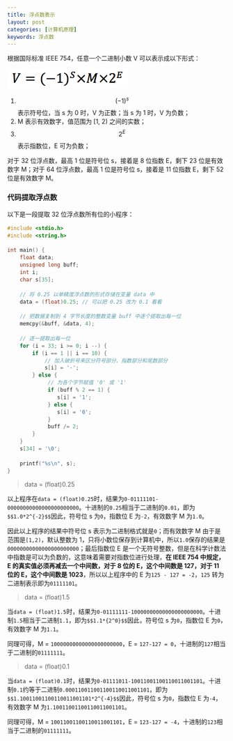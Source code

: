 ```yaml
---
title: 浮点数表示
layout: post
categories: [计算机原理]
keywords: 浮点数
---
```


<script src="https://cdn.mathjax.org/mathjax/latest/MathJax.js?config=TeX-AMS-MML_HTMLorMML" type="text/javascript"></script>
<script type="text/x-mathjax-config">
  MathJax.Hub.Config({
    tex2jax: {
      skipTags: ['script', 'noscript', 'style', 'textarea', 'pre'],
      inlineMath: [['$','$']]
    }
  });
</script>

根据国际标准 IEEE 754，任意一个二进制小数 V 可以表示成以下形式：

![WX20190401-121514.png](/assets/images/2019/0401/WX20190401-121514.png)

1.  $$(-1)^s$$ 表示符号位，当 s 为 0 时，V 为正数；当 s 为 1 时，V 为负数；
2.  M 表示有效数字，值范围为 [1, 2) 之间的实数；
3.  $$2^E$$ 表示指数位，E 可为负数；

对于 32 位浮点数，最高 1 位是符号位 s，接着是 8 位指数 E，剩下 23 位是有效数字 M；对于 64 位浮点数，最高 1 位是符号位 s，接着是 11 位指数 E，剩下 52 位是有效数字 M。

### 代码提取浮点数

以下是一段提取 32 位浮点数所有位的小程序：

```c
#include <stdio.h>
#include <string.h>

int main() {
    float data;
    unsigned long buff;
    int i;
    char s[35];

    // 将 0.25 以单精度浮点数的形式存储在变量 data 中
    data = (float)0.25;	// 可以把 0.25 改为 0.1 看看

    // 把数据复制到 4 字节长度的整数变量 buff 中逐个提取出每一位
    memcpy(&buff, &data, 4);

    // 逐一提取出每一位
    for (i = 33; i >= 0; i --) {
        if (i == 1 || i == 10) {
            // 加入破折号来区分符号部分、指数部分和尾数部分
            s[i] = '-';
        } else {
             // 为各个字节赋值 '0' 或 '1'
             if (buff % 2 == 1) {
                s[i] = '1';
             } else {
                s[i] = '0';
             }
             buff /= 2;
        }
    }
    s[34] = '\0';

    printf("%s\n", s);
}
```

> data = (float)0.25

以上程序在`data = (float)0.25`时，结果为`0-01111101-00000000000000000000000`。十进制的`0.25`相当于二进制的`0.01`，即为`$$1.0*2^{-2}$$`因此，符号位 s 为`0`，指数位 E 为`-2`，有效数字 M 为`1.0`。

因此以上程序的结果中符号位 s 表示为二进制格式就是`0`；而有效数字 M 由于是范围是`[1,2)`，默认整数为 1，只将小数位保存到计算机中，所以`1.0`保存的结果是`00000000000000000000000`；最后指数位 E 是一个无符号整数，但是在科学计数法中指数是可以为负数的，这意味着需要对指数位进行处理，**在 IEEE 754 中规定，E 的真实值必须再减去一个中间数，对于 8 位的 E，这个中间数是 127，对于 11 位的 E，这个中间数是 1023**，所以以上程序中的 E 为`125 - 127 = -2`，`125` 转为二进制表示即为`01111101`。

> data = (float)1.5

当`data = (float)1.5`时，结果为`0-01111111-10000000000000000000000`。十进制`1.5`相当于二进制`1.1`，即为`$$1.1*{2^0}$$`因此，符号位 s 为`0`，指数位 E 为`0`，有效数字 M 为`1.1`。

同理可得，M = `10000000000000000000000`，E = `127-127 = 0`，十进制的`127`相当于二进制的`01111111`。

> data = (float)0.1

当`data = (float)0.1`时，结果为`0-01111011-10011001100110011001101`。十进制`0.1`约等于二进制`0.000110011001100110011001101`，即为`$$1.10011001100110011001101*2^{-4}$$`因此，符号位 s 为`0`，指数位 E 为`-4`，有效数字 M 为`1.10011001100110011001101`。

同理可得，M = `10011001100110011001101`，E = `123-127 = -4`，十进制的`123`相当于二进制的`01111111`。
